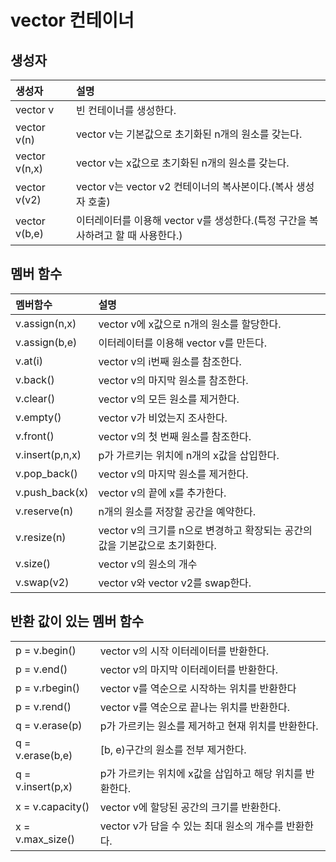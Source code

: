 # vector 컨테이너

## 생성자

| 생성자           | 설명                                                 |
| :------------ | :------------------------------------------------- |
| vector v      | 빈 컨테이너를 생성한다.                                      |
| vector v(n)   | vector v는 기본값으로 초기화된 n개의 원소를 갖는다.                  |
| vector v(n,x) | vector v는 x값으로 초기화된 n개의 원소를 갖는다.                   |
| vector v(v2)  | vector v는 vector v2 컨테이너의 복사본이다.(복사 생성자 호출)        |
| vector v(b,e) | 이터레이터를 이용해 vector v를 생성한다.(특정 구간을 복사하려고 할 때 사용한다.) |

## 멤버 함수

| 멤버함수            | 설명                                              |
| :-------------- | :---------------------------------------------- |
| v.assign(n,x)   | vector v에 x값으로 n개의 원소를 할당한다.                    |
| v.assign(b,e)   | 이터레이터를 이용해 vector v를 만든다.                       |
| v.at(i)         | vector v의 i번째 원소를 참조한다.                         |
| v.back()        | vector v의 마지막 원소를 참조한다.                         |
| v.clear()       | vector v의 모든 원소를 제거한다.                          |
| v.empty()       | vector v가 비었는지 조사한다.                            |
| v.front()       | vector v의 첫 번째 원소를 참조한다.                        |
| v.insert(p,n,x) | p가 가르키는 위치에 n개의 x값을 삽입한다.                       |
| v.pop_back()    | vector v의 마지막 원소를 제거한다.                         |
| v.push_back(x)  | vector v의 끝에 x를 추가한다.                           |
| v.reserve(n)    | n개의 원소를 저장할 공간을 예약한다.                           |
| v.resize(n)     | vector v의 크기를 n으로 변경하고 확장되는 공간의 값을 기본값으로 초기화한다. |
| v.size()        | vector v의 원소의 개수                                |
| v.swap(v2)      | vector v와 vector v2를 swap한다.                    |

## 반환 값이 있는 멤버 함수

|                   |                                    |
| :---------------- | :--------------------------------- |
| p = v.begin()     | vector v의 시작 이터레이터를 반환한다.          |
| p = v.end()       | vector v의 마지막 이터레이터를 반환한다.         |
| p = v.rbegin()    | vector v를 역순으로 시작하는 위치를 반환한다       |
| p = v.rend()      | vector v를 역순으로 끝나는 위치를 반환한다.       |
| q = v.erase(p)    | p가 가르키는 원소를 제거하고 현재 위치를 반환한다.      |
| q = v.erase(b,e)  | [b, e)구간의 원소를 전부 제거한다.             |
| q = v.insert(p,x) | p가 가르키는 위치에 x값을 삽입하고 해당 위치를 반환한다.  |
| x = v.capacity()  | vector v에 할당된 공간의 크기를 반환한다.        |
| x = v.max_size()  | vector v가 담을 수 있는 최대 원소의 개수를 반환한다. |